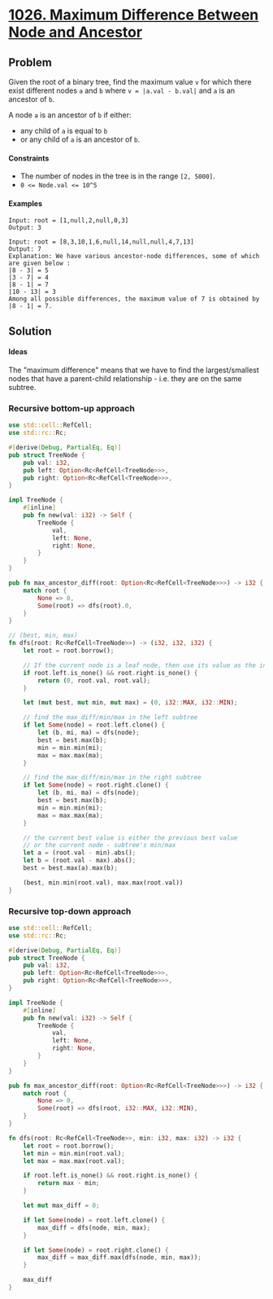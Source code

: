 # [1026. Maximum Difference Between Node and Ancestor](https://leetcode.com/problems/maximum-difference-between-node-and-ancestor/)

## Problem

Given the root of a binary tree, find the maximum value `v` for which there
exist different nodes `a` and `b` where `v = |a.val - b.val|` and `a` is an
ancestor of `b`.

A node `a` is an ancestor of `b` if either:

* any child of `a` is equal to `b`
* or any child of `a` is an ancestor of `b`.

#### Constraints

* The number of nodes in the tree is in the range `[2, 5000]`.
* `0 <= Node.val <= 10^5`

#### Examples

```text
Input: root = [1,null,2,null,0,3]
Output: 3
```

```text
Input: root = [8,3,10,1,6,null,14,null,null,4,7,13]
Output: 7
Explanation: We have various ancestor-node differences, some of which are given below :
|8 - 3| = 5
|3 - 7| = 4
|8 - 1| = 7
|10 - 13| = 3
Among all possible differences, the maximum value of 7 is obtained by |8 - 1| = 7.
```

## Solution

#### Ideas

The "maximum difference" means that we have to find the largest/smallest nodes
that have a parent-child relationship - i.e. they are on the same subtree.

### Recursive bottom-up approach

```rust
use std::cell::RefCell;
use std::rc::Rc;

#[derive(Debug, PartialEq, Eq)]
pub struct TreeNode {
    pub val: i32,
    pub left: Option<Rc<RefCell<TreeNode>>>,
    pub right: Option<Rc<RefCell<TreeNode>>>,
}

impl TreeNode {
    #[inline]
    pub fn new(val: i32) -> Self {
        TreeNode {
            val,
            left: None,
            right: None,
        }
    }
}

pub fn max_ancestor_diff(root: Option<Rc<RefCell<TreeNode>>>) -> i32 {
    match root {
        None => 0,
        Some(root) => dfs(root).0,
    }
}

// (best, min, max)
fn dfs(root: Rc<RefCell<TreeNode>>) -> (i32, i32, i32) {
    let root = root.borrow();

    // If the current node is a leaf node, then use its value as the initial min/max
    if root.left.is_none() && root.right.is_none() {
        return (0, root.val, root.val);
    }

    let (mut best, mut min, mut max) = (0, i32::MAX, i32::MIN);

    // find the max_diff/min/max in the left subtree
    if let Some(node) = root.left.clone() {
        let (b, mi, ma) = dfs(node);
        best = best.max(b);
        min = min.min(mi);
        max = max.max(ma);
    }

    // find the max_diff/min/max in the right subtree
    if let Some(node) = root.right.clone() {
        let (b, mi, ma) = dfs(node);
        best = best.max(b);
        min = min.min(mi);
        max = max.max(ma);
    }

    // the current best value is either the previous best value
    // or the current node - subtree's min/max
    let a = (root.val - min).abs();
    let b = (root.val - max).abs();
    best = best.max(a).max(b);

    (best, min.min(root.val), max.max(root.val))
}
```

### Recursive top-down approach

```rust
use std::cell::RefCell;
use std::rc::Rc;

#[derive(Debug, PartialEq, Eq)]
pub struct TreeNode {
    pub val: i32,
    pub left: Option<Rc<RefCell<TreeNode>>>,
    pub right: Option<Rc<RefCell<TreeNode>>>,
}

impl TreeNode {
    #[inline]
    pub fn new(val: i32) -> Self {
        TreeNode {
            val,
            left: None,
            right: None,
        }
    }
}

pub fn max_ancestor_diff(root: Option<Rc<RefCell<TreeNode>>>) -> i32 {
    match root {
        None => 0,
        Some(root) => dfs(root, i32::MAX, i32::MIN),
    }
}

fn dfs(root: Rc<RefCell<TreeNode>>, min: i32, max: i32) -> i32 {
    let root = root.borrow();
    let min = min.min(root.val);
    let max = max.max(root.val);

    if root.left.is_none() && root.right.is_none() {
        return max - min;
    }

    let mut max_diff = 0;

    if let Some(node) = root.left.clone() {
        max_diff = dfs(node, min, max);
    }

    if let Some(node) = root.right.clone() {
        max_diff = max_diff.max(dfs(node, min, max));
    }

    max_diff
}
```